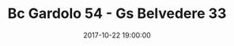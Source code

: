 ---
title: Bc Gardolo 54 - Gs Belvedere 33
date: 2017-10-22 19:00:00
squadra-a: Bc Gardolo
punteggio-a: 54
squadra-b: Gs Belvedere
punteggio-b: 33
partite/squadra: promozione-17-18
luogo: Centro Sportivo Trento Nord
categoria: promozione
---
